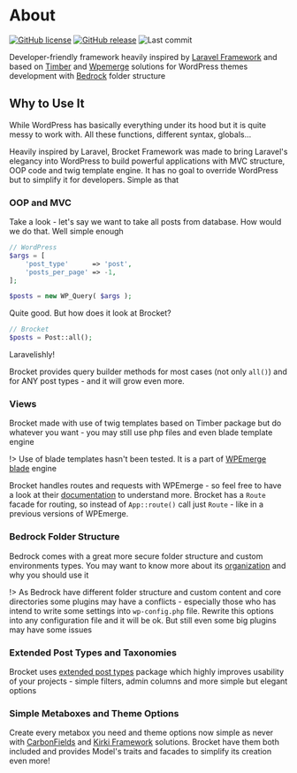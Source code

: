 # About

[![GitHub license](https://img.shields.io/github/license/czernika/brocket)](https://github.com/czernika/brocket/blob/master/LICENSE) [![GitHub release](https://img.shields.io/github/v/release/czernika/brocket)](https://gitHub.com/czernika/brocket/releases/) ![Last commit](https://img.shields.io/github/last-commit/czernika/brocket)

Developer-friendly framework heavily inspired by [Laravel Framework](https://laravel.com/) and based on [Timber](https://timber.github.io/docs/guides/wp-integration/) and [Wpemerge](https://wpemerge.com/) solutions for WordPress themes development with [Bedrock](https://roots.io/bedrock/) folder structure

## Why to Use It

While WordPress has basically everything under its hood but it is quite messy to work with. All these functions, different syntax, globals... 

Heavily inspired by Laravel, Brocket Framework was made to bring Laravel's elegancy into WordPress to build powerful applications with MVC structure, OOP code and twig template engine. It has no goal to override WordPress but to simplify it for developers. Simple as that

### OOP and MVC

Take a look - let's say we want to take all posts from database. How would we do that. Well simple enough

```php
// WordPress
$args = [
    'post_type'      => 'post',
    'posts_per_page' => -1,
];

$posts = new WP_Query( $args );
```

Quite good. But how does it look at Brocket?

```php
// Brocket
$posts = Post::all();
```

Laravelishly!

Brocket provides query builder methods for most cases (not only `all()`) and for ANY post types - and it will grow even more.

### Views

Brocket made with use of twig templates based on Timber package but do whatever you want - you may still use php files and even blade template engine

!> Use of blade templates hasn't been tested. It is a part of [WPEmerge blade](https://github.com/htmlburger/wpemerge-blade) engine

Brocket handles routes and requests with WPEmerge - so feel free to have a look at their [documentation](https://docs.wpemerge.com/#/framework/routing/request-lifecycle) to understand more. Brocket has a `Route` facade for routing, so instead of `App::route()` call just `Route` - like in a previous versions of WPEmerge. 

### Bedrock Folder Structure

Bedrock comes with a great more secure folder structure and custom environments types. You may want to know more about its [organization](https://roots.io/bedrock/) and why you should use it

!> As Bedrock have different folder structure and custom content and core directories some plugins may have a conflicts - especially those who has intend to write some settings into `wp-config.php` file. Rewrite this options into any configuration file and it will be ok. But still even some big plugins may have some issues

### Extended Post Types and Taxonomies

Brocket uses [extended post types](https://github.com/johnbillion/extended-cpts) package which highly improves usability of your projects - simple filters, admin columns and more simple but elegant options

### Simple Metaboxes and Theme Options

Create every metabox you need and theme options now simple as never with [CarbonFields](https://carbonfields.net/) and [Kirki Framework](https://kirki.org/) solutions. Brocket have them both included and provides Model's traits and facades to simplify its creation even more! 